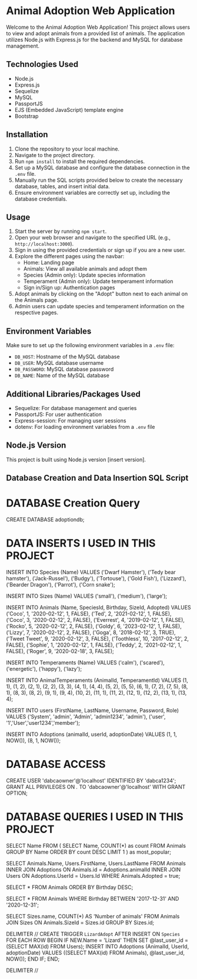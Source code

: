 # Animal Adoption Web Application

Welcome to the Animal Adoption Web Application! This project allows users to view and adopt animals from a provided list of animals. The application utilizes Node.js with Express.js for the backend and MySQL for database management.

## Technologies Used

- Node.js
- Express.js
- Sequelize
- MySQL
- PassportJS
- EJS (Embedded JavaScript) template engine
- Bootstrap

## Installation

1. Clone the repository to your local machine.
2. Navigate to the project directory.
3. Run `npm install` to install the required dependencies.
4. Set up a MySQL database and configure the database connection in the `.env` file.
5. Manually run the SQL scripts provided below to create the necessary database, tables, and insert initial data.
6. Ensure environment variables are correctly set up, including the database credentials.

## Usage

1. Start the server by running `npm start`.
2. Open your web browser and navigate to the specified URL (e.g., `http://localhost:3000`).
3. Sign in using the provided credentials or sign up if you are a new user.
4. Explore the different pages using the navbar:
   - Home: Landing page
   - Animals: View all available animals and adopt them
   - Species (Admin only): Update species information
   - Temperament (Admin only): Update temperament information
   - Sign in/Sign up: Authentication pages
5. Adopt animals by clicking on the "Adopt" button next to each animal on the Animals page.
6. Admin users can update species and temperament information on the respective pages.

## Environment Variables

Make sure to set up the following environment variables in a `.env` file:

- `DB_HOST`: Hostname of the MySQL database
- `DB_USER`: MySQL database username
- `DB_PASSWORD`: MySQL database password
- `DB_NAME`: Name of the MySQL database

## Additional Libraries/Packages Used

- Sequelize: For database management and queries
- PassportJS: For user authentication
- Express-session: For managing user sessions
- dotenv: For loading environment variables from a `.env` file

## Node.js Version

This project is built using Node.js version [insert version].

## Database Creation and Data Insertion SQL Script

# DATABASE Creation Query
CREATE DATABASE adoptiondb;

# DATA INSERTS I USED IN THIS PROJECT
INSERT INTO Species (Name)
VALUES
('Dwarf Hamster'),
('Tedy bear hamster'),
('Jack-Russel'),
('Budgy'),
('Tortouse'),
('Gold Fish'),
('Lizzard'),
('Bearder Dragon'),
('Parrot'),
('Corn snake');

INSERT INTO Sizes (Name)
VALUES
('small'),
('medium'),
('large');

INSERT INTO Animals (Name, SpeciesId, Birthday, SizeId, Adopted)
VALUES
('Coco', 1, '2020-02-12', 1, FALSE),
('Ted', 2, '2021-02-12', 1, FALSE),
('Coco', 3, '2020-02-12', 2, FALSE),
('Everrest', 4, '2019-02-12', 1, FALSE),
('Rocko', 5, '2020-02-12', 2, FALSE),
('Goldy', 6, '2023-02-12', 1, FALSE),
('Lizzy', 7, '2020-02-12', 2, FALSE),
('Goga', 8, '2018-02-12', 3, TRUE),
('Tweet Tweet', 9, '2020-02-12', 3, FALSE),
('Toothless', 10, '2017-02-12', 2, FALSE),
('Sophie', 1, '2020-02-12', 1, FALSE),
('Teddy', 2, '2021-02-12', 1, FALSE),
('Roger', 9, '2020-02-18', 3, FALSE);

INSERT INTO Temperaments (Name)
VALUES
('calm'), ('scared'), ('energetic'), ('happy'), ('lazy');

INSERT INTO AnimalTemperaments (AnimalId, TemperamentId)
VALUES
(1, 1), (1, 2), (2, 1), (2, 2),
(3, 3), (4, 1), (4, 4), (5, 2),
(5, 5), (6, 1), (7, 2), (7, 5),
(8, 1), (8, 3), (8, 2), (9, 1),
(9, 4), (10, 2), (11, 1), (11, 2),
(12, 1), (12, 2), (13, 1), (13, 4);

INSERT INTO users (FirstName, LastName, Username, Password, Role)
 VALUES ('System', 'admin', 'Admin', 'admin1234', 'admin'),
 ('user', '1','User','user1234','member');

 INSERT INTO Adoptions (animalId, userId, adoptionDate)
VALUES 
(1, 1, NOW()),
(8, 1, NOW());


# DATABASE ACCESS 
CREATE USER 'dabcaowner'@'localhost' IDENTIFIED BY 'dabca1234';
GRANT ALL PRIVILEGES ON *.* TO 'dabcaowner'@'localhost' WITH GRANT OPTION;

# DATABASE QUERIES I USED IN THIS PROJECT
SELECT Name FROM (
  SELECT Name, COUNT(*) as count
  FROM Animals
  GROUP BY Name
  ORDER BY count DESC
  LIMIT 1
) as most_popular;

SELECT Animals.Name, Users.FirstName, Users.LastName
FROM Animals
INNER JOIN Adoptions ON Animals.id = Adoptions.animalId
INNER JOIN Users ON Adoptions.UserId = Users.Id
WHERE Animals.Adopted = true;

SELECT * FROM Animals
ORDER BY Birthday DESC;

SELECT * FROM Animals WHERE Birthday BETWEEN '2017-12-31' AND '2020-12-31';

SELECT Sizes.name, COUNT(*) AS 'Number of animals'
FROM Animals
JOIN Sizes ON Animals.SizeId = Sizes.id
GROUP BY Sizes.id;

DELIMITER //
CREATE TRIGGER `LizardAdopt` 
AFTER INSERT ON `Species` 
FOR EACH ROW 
BEGIN 
  IF NEW.Name = 'Lizard' THEN 
    SET @last_user_id = (SELECT MAX(id) FROM Users); 
    INSERT INTO Adoptions (AnimalId, UserId, adoptionDate) 
    VALUES ((SELECT MAX(id) FROM Animals), @last_user_id, NOW()); 
  END IF; 
END;


DELIMITER //